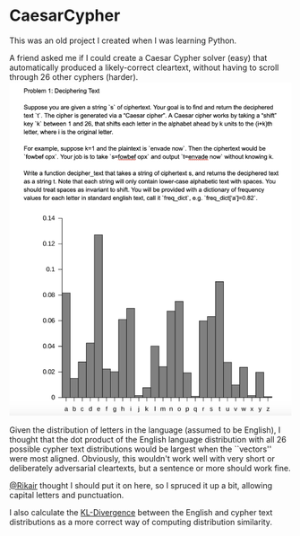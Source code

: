 # CaesarCypher
This was an old project I created when I was learning Python.

A friend asked me if I could create a Caesar Cypher solver (easy) that automatically produced a likely-correct cleartext, without having to scroll through 26 other cyphers (harder).
![My image](https://github.com/dwgb93/CaesarCypher/blob/main/Cypher.png?raw=true)

Given the distribution of letters in the language (assumed to be English), I thought that the dot product of the English language distribution with all 26 possible cypher text distributions would be largest when the ``vectors'' were most aligned. Obviously, this wouldn't work well with very short or deliberately adversarial cleartexts, but a sentence or more should work fine.

[@Rikair](https://github.com/Rikarie) thought I should put it on here, so I spruced it up a bit, allowing capital letters and punctuation.

I also calculate the [KL-Divergence](https://en.wikipedia.org/wiki/Kullback%E2%80%93Leibler_divergence) between the English and cypher text distributions as a more correct way of computing distribution similarity.

